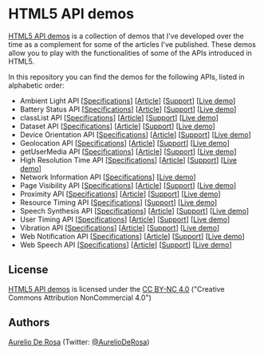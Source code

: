 # HTML5 API demos #
[HTML5 API demos](https://github.com/AurelioDeRosa/HTML5-API-demos) is a collection of demos that I've developed over the time as a complement for some of the articles I've published. These demos allow you to play with the functionalities of some of the APIs introduced in HTML5.

In this repository you can find the demos for the following APIs, listed in alphabetic order:
- Ambient Light API [[Specifications](http://www.w3.org/TR/ambient-light/)] [[Article](http://flippinawesome.org/2014/05/27/introduction-to-the-ambient-light-api/)] [[Support](http://caniuse.com/#feat=ambient-light)] [[Live demo](http://aurelio.audero.it/demo/ambient-light-api-demo.html)]
- Battery Status API [[Specifications](http://www.w3.org/TR/battery-status/)] [[Article](http://code.tutsplus.com/tutorials/html5-battery-status-api--mobile-22795)] [[Support](http://caniuse.com/#feat=battery-status)] [[Live demo](http://aurelio.audero.it/demo/battery-status-api-demo.html)]
- classList API [[Specifications](http://dom.spec.whatwg.org/#dom-element-classlist)] [[Article](http://www.sitepoint.com/exploring-classlist-api/)] [[Support](http://caniuse.com/#feat=classlist)] [[Live demo](http://aurelio.audero.it/demo/classlist-api-demo.html)]
- Dataset API [[Specifications](http://www.w3.org/TR/html5/dom.html#dom-dataset)] [[Article](http://www.sitepoint.com/managing-custom-data-html5-dataset-api/)] [[Support](http://caniuse.com/#feat=dataset)] [[Live demo](http://aurelio.audero.it/demo/dataset-api-demo.html)]
- Device Orientation API [[Specifications](http://www.w3.org/TR/orientation-event/)] [[Article](http://code.tutsplus.com/tutorials/an-introduction-to-the-device-orientation-api--cms-21067)] [[Support](http://caniuse.com/#feat=deviceorientation)] [[Live demo](http://aurelio.audero.it/demo/device-orientation-api-demo.html)]
- Geolocation API [[Specifications](http://www.w3.org/TR/geolocation-API/)] [[Article](http://code.tutsplus.com/tutorials/an-introduction-to-the-geolocation-api--cms-20071)] [[Support](http://caniuse.com/#feat=geolocation)] [[Live demo](http://aurelio.audero.it/demo/geolocation-api-demo.html)]
- getUserMedia API [[Specifications](http://dev.w3.org/2011/webrtc/editor/getusermedia.html)] [[Article](http://www.sitepoint.com/introduction-getusermedia-api/)] [[Support](http://caniuse.com/#feat=stream)] [[Live demo](http://aurelio.audero.it/demo/getusermedia-api-demo.html)]
- High Resolution Time API [[Specifications](http://www.w3.org/TR/hr-time/)] [[Article](http://www.sitepoint.com/discovering-the-high-resolution-time-api/)] [[Support](http://caniuse.com/#feat=high-resolution-time)] [[Live demo](http://aurelio.audero.it/demo/high-resolution-time-api-demo.html)]
- Network Information API [[Specifications](http://w3c.github.io/netinfo/)] [[Live demo](http://aurelio.audero.it/demo/network-information-api-demo.html)]
- Page Visibility API [[Specifications](http://www.w3.org/TR/page-visibility/)] [[Article](http://www.sitepoint.com/introduction-to-page-visibility-api/)] [[Support](http://caniuse.com/#feat=pagevisibility)] [[Live demo](http://aurelio.audero.it/demo/page-visibility-api-demo.html)]
- Proximity API [[Specifications](http://www.w3.org/TR/proximity/)] [[Article](http://www.sitepoint.com/introducing-proximity-api/)] [[Support](http://caniuse.com/#feat=proximity)] [[Live demo](http://aurelio.audero.it/demo/proximity-api-demo.html)]
- Resource Timing API [[Specifications](http://www.w3.org/TR/resource-timing/)] [[Support](http://caniuse.com/#feat=resource-timing)] [[Live demo](http://aurelio.audero.it/demo/resource-timing-api-demo.html)]
- Speech Synthesis API [[Specifications](https://dvcs.w3.org/hg/speech-api/raw-file/tip/speechapi.html#tts-section)] [[Article](http://www.sitepoint.com/talking-web-pages-and-the-speech-synthesis-api/)] [[Support](http://caniuse.com/#feat=speech-synthesis)] [[Live demo](http://aurelio.audero.it/demo/speech-synthesis-api-demo.html)]
- User Timing API [[Specifications](http://www.w3.org/TR/user-timing/)] [[Article](http://www.sitepoint.com/discovering-user-timing-api/)] [[Support](http://caniuse.com/#feat=user-timing)] [[Live demo](http://aurelio.audero.it/demo/user-timing-api-demo.html)]
- Vibration API [[Specifications](http://www.w3.org/TR/vibration/)] [[Article](http://code.tutsplus.com/tutorials/html5-vibration-api--mobile-22585)] [[Support](http://caniuse.com/#feat=vibration)] [[Live demo](http://aurelio.audero.it/demo/vibration-api-demo.html)]
- Web Notification API [[Specifications](http://www.w3.org/TR/notifications/)] [[Article](http://www.sitepoint.com/introduction-web-notifications-api/)] [[Support](http://caniuse.com/#feat=notifications)] [[Live demo](http://aurelio.audero.it/demo/web-notifications-api-demo.html)]
- Web Speech API [[Specifications](https://dvcs.w3.org/hg/speech-api/raw-file/tip/speechapi.html)] [[Article](http://www.sitepoint.com/introducing-web-speech-api/)] [[Support](http://caniuse.com/#feat=web-speech)] [[Live demo](http://aurelio.audero.it/demo/web-speech-api-demo.html)]

## License ##
[HTML5 API demos](https://github.com/AurelioDeRosa/HTML5-API-demos) is licensed under the
[CC BY-NC 4.0](http://creativecommons.org/licenses/by-nc/4.0/) ("Creative Commons Attribution NonCommercial 4.0")

## Authors ##
[Aurelio De Rosa](http://www.audero.it) (Twitter: [@AurelioDeRosa](https://twitter.com/AurelioDeRosa))
